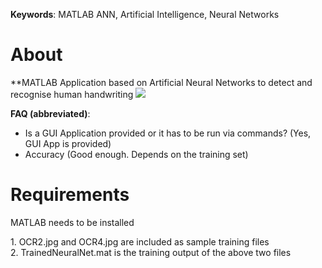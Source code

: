 **Keywords**: MATLAB ANN, Artificial Intelligence, Neural Networks

# About

**MATLAB Application based on Artificial Neural Networks to detect and recognise human handwriting
[![](https://raw.githubusercontent.com/ghazi94/HandwritingDetection/master/Application_Demo.png)](https://github.com/ghazi94/HandwritingDetection)

**FAQ (abbreviated)**:

- Is a GUI Application provided or it has to be run via commands? (Yes, GUI App is provided)
- Accuracy (Good enough. Depends on the training set)

# Requirements
MATLAB needs to be installed

1\. OCR2.jpg and OCR4.jpg are included as sample training files
<br>
2\. TrainedNeuralNet.mat is the training output of the above two files
